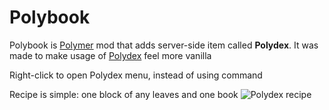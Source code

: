 # Polybook
Polybook is [Polymer](https://modrinth.com/mod/polymer) mod that adds server-side item called **Polydex**. It was made to make usage of [Polydex](https://modrinth.com/mod/polydex) feel more vanilla

Right-click to open Polydex menu, instead of using command

Recipe is simple: one block of any leaves and one book
![Polydex recipe](https://cdn.modrinth.com/data/cached_images/406711a9661276ca6d9bd09edf67957677743bbd.png)
